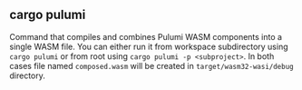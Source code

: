 ## cargo pulumi

Command that compiles and combines Pulumi WASM components into a single WASM file. You can either run it from workspace
subdirectory using `cargo pulumi` or from root using `cargo pulumi -p <subproject>`. In both cases file named `composed.wasm`
will be created in `target/wasm32-wasi/debug` directory.